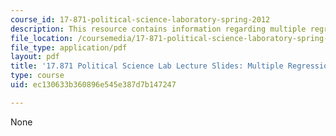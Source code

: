 ```yaml
---
course_id: 17-871-political-science-laboratory-spring-2012
description: This resource contains information regarding multiple regression.
file_location: /coursemedia/17-871-political-science-laboratory-spring-2012/ec130633b360896e545e387d7b147247_MIT17_871S12_mulreg_12ver2.pdf
file_type: application/pdf
layout: pdf
title: '17.871 Political Science Lab Lecture Slides: Multiple Regression'
type: course
uid: ec130633b360896e545e387d7b147247

---
```

None